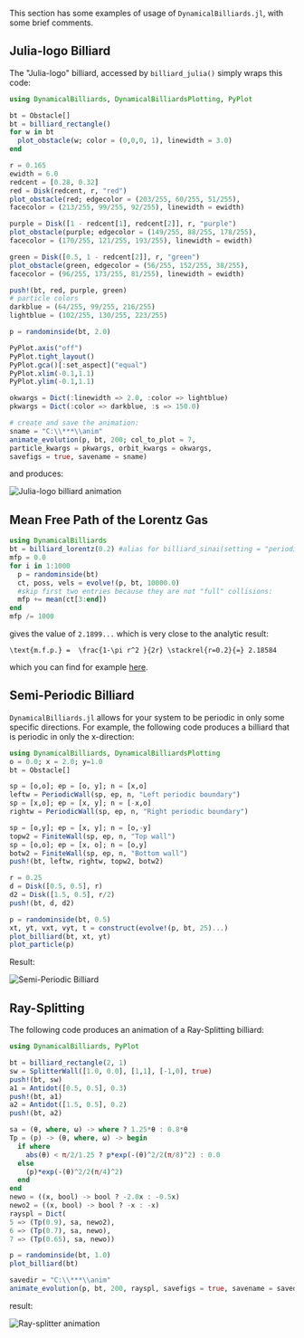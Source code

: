 This section has some examples of usage of `DynamicalBilliards.jl`, with some brief
comments.

## Julia-logo Billiard
The "Julia-logo" billiard, accessed by `billiard_julia()` simply wraps this code:
```julia
using DynamicalBilliards, DynamicalBilliardsPlotting, PyPlot

bt = Obstacle[]
bt = billiard_rectangle()
for w in bt
  plot_obstacle(w; color = (0,0,0, 1), linewidth = 3.0)
end

r = 0.165
ewidth = 6.0
redcent = [0.28, 0.32]
red = Disk(redcent, r, "red")
plot_obstacle(red; edgecolor = (203/255, 60/255, 51/255),
facecolor = (213/255, 99/255, 92/255), linewidth = ewidth)

purple = Disk([1 - redcent[1], redcent[2]], r, "purple")
plot_obstacle(purple; edgecolor = (149/255, 88/255, 178/255),
facecolor = (170/255, 121/255, 193/255), linewidth = ewidth)

green = Disk([0.5, 1 - redcent[2]], r, "green")
plot_obstacle(green, edgecolor = (56/255, 152/255, 38/255),
facecolor = (96/255, 173/255, 81/255), linewidth = ewidth)

push!(bt, red, purple, green)
# particle colors
darkblue = (64/255, 99/255, 216/255)
lightblue = (102/255, 130/255, 223/255)

p = randominside(bt, 2.0)

PyPlot.axis("off")
PyPlot.tight_layout()
PyPlot.gca()[:set_aspect]("equal")
PyPlot.xlim(-0.1,1.1)
PyPlot.ylim(-0.1,1.1)

okwargs = Dict(:linewidth => 2.0, :color => lightblue)
pkwargs = Dict(:color => darkblue, :s => 150.0)

# create and save the animation:
sname = "C:\\***\\anim"
animate_evolution(p, bt, 200; col_to_plot = 7,
particle_kwargs = pkwargs, orbit_kwargs = okwargs,
savefigs = true, savename = sname)
```
and produces:

![Julia-logo billiard animation](http://i.imgur.com/EtKof48.gif)


## Mean Free Path of the Lorentz Gas
```julia
using DynamicalBilliards
bt = billiard_lorentz(0.2) #alias for billiard_sinai(setting = "periodic")
mfp = 0.0
for i in 1:1000
  p = randominside(bt)
  ct, poss, vels = evolve!(p, bt, 10000.0)
  #skip first two entries because they are not "full" collisions:
  mfp += mean(ct[3:end])
end
mfp /= 1000
```
gives the value of `2.1899...` which is very close to the analytic result:

``\text{m.f.p.} =  \frac{1-\pi r^2 }{2r} \stackrel{r=0.2}{=} 2.18584 ``

which you can find for example [here](http://www.cmls.polytechnique.fr/perso/golse/Surveys/FGIcmp03.pdf).

## Semi-Periodic Billiard
`DynamicalBilliards.jl` allows for your system to be periodic in only some specific
directions. For example, the following code produces a billiard that is periodic
in only the x-direction:

```julia
using DynamicalBilliards, DynamicalBilliardsPlotting
o = 0.0; x = 2.0; y=1.0
bt = Obstacle[]

sp = [o,o]; ep = [o, y]; n = [x,o]
leftw = PeriodicWall(sp, ep, n, "Left periodic boundary")
sp = [x,o]; ep = [x, y]; n = [-x,o]
rightw = PeriodicWall(sp, ep, n, "Right periodic boundary")

sp = [o,y]; ep = [x, y]; n = [o,-y]
topw2 = FiniteWall(sp, ep, n, "Top wall")
sp = [o,o]; ep = [x, o]; n = [o,y]
botw2 = FiniteWall(sp, ep, n, "Bottom wall")
push!(bt, leftw, rightw, topw2, botw2)

r = 0.25
d = Disk([0.5, 0.5], r)
d2 = Disk([1.5, 0.5], r/2)
push!(bt, d, d2)

p = randominside(bt, 0.5)
xt, yt, vxt, vyt, t = construct(evolve!(p, bt, 25)...)
plot_billiard(bt, xt, yt)
plot_particle(p)
```
Result:

![Semi-Periodic Billiard](http://i.imgur.com/Dbxmq8y.png)

## Ray-Splitting
The following code produces an animation of a Ray-Splitting billiard:
```julia
using DynamicalBilliards, PyPlot

bt = billiard_rectangle(2, 1)
sw = SplitterWall([1.0, 0.0], [1,1], [-1,0], true)
push!(bt, sw)
a1 = Antidot([0.5, 0.5], 0.3)
push!(bt, a1)
a2 = Antidot([1.5, 0.5], 0.2)
push!(bt, a2)

sa = (θ, where, ω) -> where ? 1.25*θ : 0.8*θ
Tp = (p) -> (θ, where, ω) -> begin
  if where
    abs(θ) < π/2/1.25 ? p*exp(-(θ)^2/2(π/8)^2) : 0.0
  else
    (p)*exp(-(θ)^2/2(π/4)^2)
  end
end
newo = ((x, bool) -> bool ? -2.0x : -0.5x)
newo2 = ((x, bool) -> bool ? -x : -x)
rayspl = Dict(
5 => (Tp(0.9), sa, newo2),
6 => (Tp(0.7), sa, newo),
7 => (Tp(0.65), sa, newo))

p = randominside(bt, 1.0)
plot_billiard(bt)

savedir = "C:\\***\\anim"
animate_evolution(p, bt, 200, rayspl, savefigs = true, savename = savedir)
```
result:

![Ray-splitter animation](http://i.imgur.com/89s0fon.gif)
